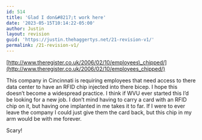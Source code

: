 ```yaml
---
id: 514
title: 'Glad I don&#8217;t work here'
date: '2023-05-15T10:14:22-05:00'
author: Justin
layout: revision
guid: 'https://justin.thehaggertys.net/21-revision-v1/'
permalink: /21-revision-v1/
---
```


[http://www.theregister.co.uk/2006/02/10/employees\_chipped/](http://www.theregister.co.uk/2006/02/10/employees_chipped/)

This company in Cincinnati is requiring employees that need access to there data center to have an RFID chip injected into there bicep. I hope this doesn’t become a widespread practice. I think if WVU ever started this I’d be looking for a new job. I don’t mind having to carry a card with an RFID chip on it, but having one implanted in me takes it to far. If I were to ever leave the company I could just give them the card back, but this chip in my arm would be with me forever.

Scary!